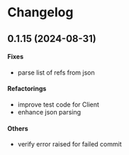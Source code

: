 # Changelog

## 0.1.15 (2024-08-31)

#### Fixes

* parse list of refs from json
#### Refactorings

* improve test code for Client
* enhance json parsing
#### Others

* verify error raised for failed commit
